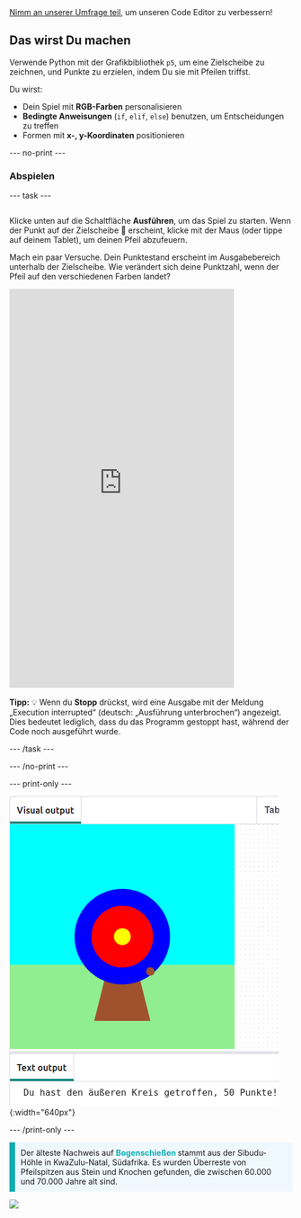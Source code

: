 <div class="c-survey-banner" style="width:100%">
  <a class="c-survey-banner__link" href="https://form.raspberrypi.org/f/code-editor-feedback" target="_blank">Nimm an unserer Umfrage teil</a>, um unseren Code Editor zu verbessern!
</div>

## Das wirst Du machen

Verwende Python mit der Grafikbibliothek `p5`, um eine Zielscheibe zu zeichnen, und Punkte zu erzielen, indem Du sie mit Pfeilen triffst.

Du wirst:
 + Dein Spiel mit **RGB-Farben** personalisieren
 + **Bedingte Anweisungen** (`if`, `elif`, `else`) benutzen, um Entscheidungen zu treffen
 + Formen mit **x-, y-Koordinaten** positionieren

--- no-print ---

### Abspielen

--- task ---

<div style="display: flex; flex-wrap: wrap">
<div style="flex-basis: 175px; flex-grow: 1">  

Klicke unten auf die Schaltfläche **Ausführen**, um das Spiel zu starten. Wenn der Punkt auf der Zielscheibe 🎯 erscheint, klicke mit der Maus (oder tippe auf deinem Tablet), um deinen Pfeil abzufeuern. 

Mach ein paar Versuche. Dein Punktestand erscheint im Ausgabebereich unterhalb der Zielscheibe. Wie verändert sich deine Punktzahl, wenn der Pfeil auf den verschiedenen Farben landet? 
  <iframe src="https://editor.raspberrypi.org/de-DE/embed/viewer/target-practice-solution" width="400" height="710" frameborder="0" marginwidth="0" marginheight="0" allowfullscreen>
  </iframe>
</div>
</div>

**Tipp:** 💡 Wenn du **Stopp** drückst, wird eine Ausgabe mit der Meldung „Execution interrupted“ (deutsch: „Ausführung unterbrochen“) angezeigt. Dies bedeutet lediglich, dass du das Programm gestoppt hast, während der Code noch ausgeführt wurde.

--- /task ---

--- /no-print ---

--- print-only ---

![Ein Bogenschießziel mit einem Trefferpunkt am äußeren Kreis. Der Text „Du hast den äußeren Kreis getroffen, 50 Punkte!“ wird darunter angezeigt](images/blue-points.png){:width="640px"}

--- /print-only ---

<p style="border-left: solid; border-width:10px; border-color: #0faeb0; background-color: aliceblue; padding: 10px;">
Der älteste Nachweis auf <span style="color: #0faeb0; font-weight: bold;"> Bogenschießen </span> stammt aus der Sibudu-Höhle in KwaZulu-Natal, Südafrika. Es wurden Überreste von Pfeilspitzen aus Stein und Knochen gefunden, die zwischen 60.000 und 70.000 Jahre alt sind. 
</p>

![](http://code.org/api/hour/begin_coderdojo_target.png)
